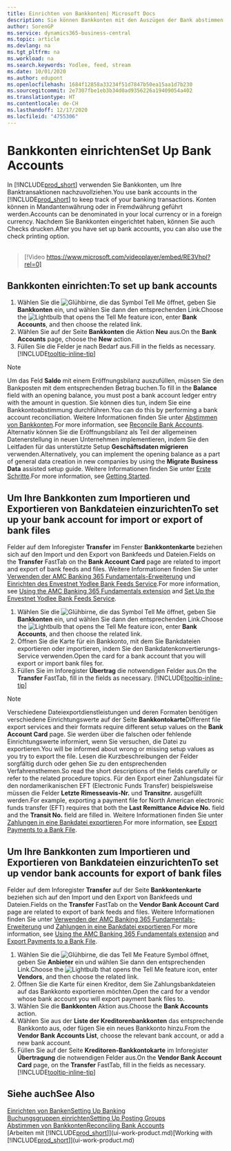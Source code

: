 ```yaml
---
title: Einrichten von Bankkonten| Microsoft Docs
description: Sie können Bankkonten mit den Auszügen der Bank abstimmen.
author: SorenGP
ms.service: dynamics365-business-central
ms.topic: article
ms.devlang: na
ms.tgt_pltfrm: na
ms.workload: na
ms.search.keywords: Yodlee, feed, stream
ms.date: 10/01/2020
ms.author: edupont
ms.openlocfilehash: 1684f12858a33234f51d7847b50ea15aa1d7b230
ms.sourcegitcommit: 2e7307fbe1eb3b34d0ad9356226a19409054a402
ms.translationtype: HT
ms.contentlocale: de-CH
ms.lasthandoff: 12/17/2020
ms.locfileid: "4755306"
---
```

# <a name="set-up-bank-accounts"></a><span data-ttu-id="088ca-103">Bankkonten einrichten</span><span class="sxs-lookup"><span data-stu-id="088ca-103">Set Up Bank Accounts</span></span>
<span data-ttu-id="088ca-104">In [!INCLUDE[prod_short](includes/prod_short.md)] verwenden Sie Bankkonten, um Ihre Banktransaktionen nachzuvollziehen.</span><span class="sxs-lookup"><span data-stu-id="088ca-104">You use bank accounts in the [!INCLUDE[prod_short](includes/prod_short.md)] to keep track of your banking transactions.</span></span> <span data-ttu-id="088ca-105">Konten können in Mandantenwährung oder in Fremdwährung geführt werden.</span><span class="sxs-lookup"><span data-stu-id="088ca-105">Accounts can be denominated in your local currency or in a foreign currency.</span></span> <span data-ttu-id="088ca-106">Nachdem Sie Bankkonten eingerichtet haben, können Sie auch Checks drucken.</span><span class="sxs-lookup"><span data-stu-id="088ca-106">After you have set up bank accounts, you can also use the check printing option.</span></span><br><br>  

> [!Video https://www.microsoft.com/videoplayer/embed/RE3Vhpl?rel=0]

## <a name="to-set-up-bank-accounts"></a><span data-ttu-id="088ca-107">Bankkonten einrichten:</span><span class="sxs-lookup"><span data-stu-id="088ca-107">To set up bank accounts</span></span>
1. <span data-ttu-id="088ca-108">Wählen Sie die ![Glühbirne, die das Symbol Tell Me](media/ui-search/search_small.png "Tell Me-Funktion") öffnet, geben Sie **Bankkonten** ein, und wählen Sie dann den entsprechenden Link.</span><span class="sxs-lookup"><span data-stu-id="088ca-108">Choose the ![Lightbulb that opens the Tell Me feature](media/ui-search/search_small.png "Tell me what you want to do") icon, enter **Bank Accounts**, and then choose the related link.</span></span>
2. <span data-ttu-id="088ca-109">Wählen Sie auf der Seite **Bankkonten** die Aktion **Neu** aus.</span><span class="sxs-lookup"><span data-stu-id="088ca-109">On the **Bank Accounts** page, choose the **New** action.</span></span>
3. <span data-ttu-id="088ca-110">Füllen Sie die Felder je nach Bedarf aus.</span><span class="sxs-lookup"><span data-stu-id="088ca-110">Fill in the fields as necessary.</span></span> [!INCLUDE[tooltip-inline-tip](includes/tooltip-inline-tip_md.md)]

> [!NOTE]
> <span data-ttu-id="088ca-111">Um das Feld **Saldo** mit einem Eröffnungsbilanz auszufüllen, müssen Sie den Bankposten mit dem entsprechenden Betrag buchen.</span><span class="sxs-lookup"><span data-stu-id="088ca-111">To fill in the **Balance** field with an opening balance, you must post a bank account ledger entry with the amount in question.</span></span> <span data-ttu-id="088ca-112">Sie können dies tun, indem Sie eine Bankkontoabstimmung durchführen.</span><span class="sxs-lookup"><span data-stu-id="088ca-112">You can do this by performing a bank account reconciliation.</span></span> <span data-ttu-id="088ca-113">Weitere Informationen finden Sie unter [Abstimmen von Bankkonten](bank-how-reconcile-bank-accounts-separately.md).</span><span class="sxs-lookup"><span data-stu-id="088ca-113">For more information, see [Reconcile Bank Accounts](bank-how-reconcile-bank-accounts-separately.md).</span></span> <span data-ttu-id="088ca-114">Alternativ können Sie die Eröffnungsbilanz als Teil der allgemeinen Datenerstellung in neuen Unternehmen implementieren, indem Sie den Leitfaden für das unterstützte Setup **Geschäftsdaten migrieren** verwenden.</span><span class="sxs-lookup"><span data-stu-id="088ca-114">Alternatively, you can implement the opening balance as a part of general data creation in new companies by using the **Migrate Business Data** assisted setup guide.</span></span> <span data-ttu-id="088ca-115">Weitere Informationen finden Sie unter [Erste Schritte](product-get-started.md).</span><span class="sxs-lookup"><span data-stu-id="088ca-115">For more information, see [Getting Started](product-get-started.md).</span></span>

## <a name="to-set-up-your-bank-account-for-import-or-export-of-bank-files"></a><span data-ttu-id="088ca-116">Um Ihre Bankkonten zum Importieren und Exportieren von Bankdateien einzurichten</span><span class="sxs-lookup"><span data-stu-id="088ca-116">To set up your bank account for import or export of bank files</span></span>
<span data-ttu-id="088ca-117">Felder auf dem Inforegister **Transfer** im Fenster **Bankkontenkarte** beziehen sich auf den Import und den Export von Bankfeeds und Dateien.</span><span class="sxs-lookup"><span data-stu-id="088ca-117">Fields on the **Transfer** FastTab on the **Bank Account Card** page are related to import and export of bank feeds and files.</span></span> <span data-ttu-id="088ca-118">Weitere Informationen finden Sie unter [Verwenden der AMC Banking 365 Fundamentals-Erweiterung](ui-extensions-amc-banking.md) und [Einrichten des Envestnet Yodlee Bank Feeds Service](bank-how-setup-bank-statement-service.md).</span><span class="sxs-lookup"><span data-stu-id="088ca-118">For more information, see [Using the AMC Banking 365 Fundamentals extension](ui-extensions-amc-banking.md) and [Set Up the Envestnet Yodlee Bank Feeds Service](bank-how-setup-bank-statement-service.md).</span></span>

1. <span data-ttu-id="088ca-119">Wählen Sie die ![Glühbirne, die das Symbol Tell Me](media/ui-search/search_small.png "Tell Me-Funktion") öffnet, geben Sie **Bankkonten** ein, und wählen Sie dann den entsprechenden Link.</span><span class="sxs-lookup"><span data-stu-id="088ca-119">Choose the ![Lightbulb that opens the Tell Me feature](media/ui-search/search_small.png "Tell me what you want to do") icon, enter **Bank Accounts**, and then choose the related link.</span></span>
2. <span data-ttu-id="088ca-120">Öffnen Sie die Karte für ein Bankkonto, mit dem Sie Bankdateien exportieren oder importieren, indem Sie den Bankdatenkonvertierungs-Service verwenden.</span><span class="sxs-lookup"><span data-stu-id="088ca-120">Open the card for a bank account that you will export or import bank files for.</span></span>
3. <span data-ttu-id="088ca-121">Füllen Sie im Inforegister **Übertrag** die notwendigen Felder aus.</span><span class="sxs-lookup"><span data-stu-id="088ca-121">On the **Transfer** FastTab, fill in the fields as necessary.</span></span> [!INCLUDE[tooltip-inline-tip](includes/tooltip-inline-tip_md.md)]

> [!NOTE]  
>   <span data-ttu-id="088ca-122">Verschiedene Dateiexportdienstleistungen und deren Formaten benötigen verschiedene Einrichtungswerte auf der Seite **Bankkontokarte**</span><span class="sxs-lookup"><span data-stu-id="088ca-122">Different file export services and their formats require different setup values on the **Bank Account Card** page.</span></span> <span data-ttu-id="088ca-123">Sie werden über die falschen oder fehlende Einrichtungswerte informiert, wenn Sie versuchen, die Datei zu exportieren.</span><span class="sxs-lookup"><span data-stu-id="088ca-123">You will be informed about wrong or missing setup values as you try to export the file.</span></span> <span data-ttu-id="088ca-124">Lesen die Kurzbeschreibungen der Felder sorgfältig durch oder gehen Sie zu den entsprechenden Verfahrensthemen.</span><span class="sxs-lookup"><span data-stu-id="088ca-124">So read the short descriptions of the fields carefully or refer to the related procedure topics.</span></span> <span data-ttu-id="088ca-125">Für den Export einer Zahlungsdatei für den nordamerikanischen EFT (Electronic Funds Transfer) beispielsweise müssen die Felder **Letzte Rimesseavis-Nr.** und **Transitnr.** ausgefüllt werden.</span><span class="sxs-lookup"><span data-stu-id="088ca-125">For example, exporting a payment file for North American electronic funds transfer (EFT) requires that both the **Last Remittance Advice No.** field and the **Transit No.** field are filled in.</span></span> <span data-ttu-id="088ca-126">Weitere Informationen finden Sie unter [Zahlungen in eine Bankdatei exportieren](finance-make-payments-with-bank-data-conversion-service-or-sepa-credit-transfer.md#exporting-payments-to-a-bank-file).</span><span class="sxs-lookup"><span data-stu-id="088ca-126">For more information, see [Export Payments to a Bank File](finance-make-payments-with-bank-data-conversion-service-or-sepa-credit-transfer.md#exporting-payments-to-a-bank-file).</span></span>

## <a name="to-set-up-vendor-bank-accounts-for-export-of-bank-files"></a><span data-ttu-id="088ca-127">Um Ihre Bankkonten zum Importieren und Exportieren von Bankdateien einzurichten</span><span class="sxs-lookup"><span data-stu-id="088ca-127">To set up vendor bank accounts for export of bank files</span></span>

<span data-ttu-id="088ca-128">Felder auf dem Inforegister **Transfer** auf der Seite **Bankkontenkarte** beziehen sich auf den Import und den Export von Bankfeeds und Dateien.</span><span class="sxs-lookup"><span data-stu-id="088ca-128">Fields on the **Transfer** FastTab on the **Vendor Bank Account Card** page are related to export of bank feeds and files.</span></span> <span data-ttu-id="088ca-129">Weitere Informationen finden Sie unter [Verwenden der AMC Banking 365 Fundamentals-Erweiterung](ui-extensions-amc-banking.md) und [Zahlungen in eine Bankdatei exportieren](finance-make-payments-with-bank-data-conversion-service-or-sepa-credit-transfer.md#exporting-payments-to-a-bank-file).</span><span class="sxs-lookup"><span data-stu-id="088ca-129">For more information, see [Using the AMC Banking 365 Fundamentals extension](ui-extensions-amc-banking.md) and [Export Payments to a Bank File](finance-make-payments-with-bank-data-conversion-service-or-sepa-credit-transfer.md#exporting-payments-to-a-bank-file).</span></span>

1. <span data-ttu-id="088ca-130">Wählen Sie die ![Glühbirne, die das Tell Me Feature](media/ui-search/search_small.png "Tell Me-Funktion") Symbol öffnet, geben Sie **Anbieter** ein und wählen Sie dann den entsprechenden Link.</span><span class="sxs-lookup"><span data-stu-id="088ca-130">Choose the ![Lightbulb that opens the Tell Me feature](media/ui-search/search_small.png "Tell me what you want to do") icon, enter **Vendors**, and then choose the related link.</span></span>
2. <span data-ttu-id="088ca-131">Öffnen Sie die Karte für einen Kreditor, dem Sie Zahlungsbankdateien auf das Bankkonto exportieren möchten.</span><span class="sxs-lookup"><span data-stu-id="088ca-131">Open the card for a vendor whose bank account you will export payment bank files to.</span></span>
3. <span data-ttu-id="088ca-132">Wählen Sie die **Bankkonten** Aktion aus.</span><span class="sxs-lookup"><span data-stu-id="088ca-132">Choose the **Bank Accounts** action.</span></span>
4. <span data-ttu-id="088ca-133">Wählen Sie aus der **Liste der Kreditorenbankkonten** das entsprechende Bankkonto aus, oder fügen Sie ein neues Bankkonto hinzu.</span><span class="sxs-lookup"><span data-stu-id="088ca-133">From the **Vendor Bank Accounts List**, choose the relevant bank account, or add a new bank account.</span></span>  
5. <span data-ttu-id="088ca-134">Füllen Sie auf der Seite **Kreditoren-Bankkontokarte** im Inforegister **Übertragung** die notwendigen Felder aus.</span><span class="sxs-lookup"><span data-stu-id="088ca-134">On the **Vendor Bank Account Card** page, on the **Transfer** FastTab, fill in the fields as necessary.</span></span> [!INCLUDE[tooltip-inline-tip](includes/tooltip-inline-tip_md.md)]

## <a name="see-also"></a><span data-ttu-id="088ca-135">Siehe auch</span><span class="sxs-lookup"><span data-stu-id="088ca-135">See Also</span></span>

[<span data-ttu-id="088ca-136">Einrichten von Banken</span><span class="sxs-lookup"><span data-stu-id="088ca-136">Setting Up Banking</span></span>](bank-setup-banking.md)  
[<span data-ttu-id="088ca-137">Buchungsgruppen einrichten</span><span class="sxs-lookup"><span data-stu-id="088ca-137">Setting Up Posting Groups</span></span>](finance-posting-groups.md)  
[<span data-ttu-id="088ca-138">Abstimmen von Bankkonten</span><span class="sxs-lookup"><span data-stu-id="088ca-138">Reconciling Bank Accounts</span></span>](bank-manage-bank-accounts.md)  
<span data-ttu-id="088ca-139">[Arbeiten mit [!INCLUDE[prod_short](includes/prod_short.md)]](ui-work-product.md)</span><span class="sxs-lookup"><span data-stu-id="088ca-139">[Working with [!INCLUDE[prod_short](includes/prod_short.md)]](ui-work-product.md)</span></span>
